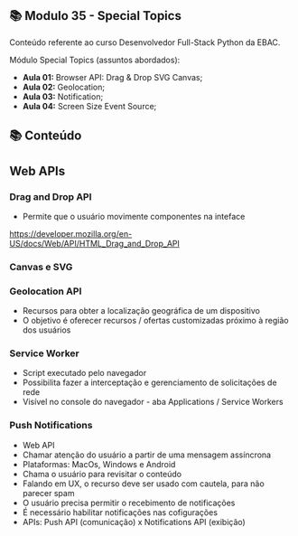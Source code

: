 ## 📚 Modulo 35 - Special Topics
Conteúdo referente ao curso Desenvolvedor Full-Stack Python da EBAC.

Módulo Special Topics (assuntos abordados):
- **Aula 01:** Browser API: Drag & Drop SVG Canvas;
- **Aula 02:** Geolocation;
- **Aula 03:** Notification;
- **Aula 04:** Screen Size Event Source;

## 📚 Conteúdo
## Web APIs
### Drag and Drop API
- Permite que o usuário movimente componentes na inteface

https://developer.mozilla.org/en-US/docs/Web/API/HTML_Drag_and_Drop_API

### Canvas e SVG
### Geolocation API
- Recursos para obter a localização geográfica de um dispositivo
- O objetivo é oferecer recursos / ofertas customizadas próximo à região dos usuários

### Service Worker
- Script executado pelo navegador
- Possibilita fazer a interceptação e gerenciamento de solicitações de rede
- Visível no console do navegador - aba Applications / Service Workers

### Push Notifications
- Web API
- Chamar atenção do usuário a partir de uma mensagem assíncrona
- Plataformas: MacOs, Windows e Android
- Chama o usuário para revisitar o conteúdo
- Falando em UX, o recurso deve ser usado com cautela, para não parecer spam
- O usuário precisa permitir o recebimento de notificações
- É necessário habilitar notificações nas cofigurações
- APIs: Push API (comunicação) x Notifications API (exibição)